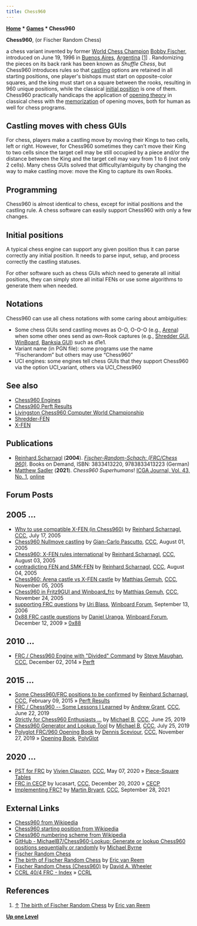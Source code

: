 ```yaml
---
title: Chess960
---
```

**[Home](Home "Home") * [Games](Games "Games") * Chess960**

**Chess960**, (or Fischer Random Chess)

a chess variant invented by former [World Chess Champion](https://en.wikipedia.org/wiki/World_Chess_Champion) [Bobby Fischer](https://en.wikipedia.org/wiki/Bobby_Fischer), introduced on June 19, 1996 in [Buenos Aires](https://en.wikipedia.org/wiki/Buenos_Aires), [Argentina](https://en.wikipedia.org/wiki/Argentina) <a id="cite-note-1" href="#cite-ref-1">[1]</a> . Randomizing the pieces on its back rank has been known as *Shuffle Chess*, but Chess960 introduces rules so that [castling](Castling "Castling") options are retained in all starting positions, one player's bishops must start on opposite-color squares, and the king must start on a square between the rooks, resulting in 960 unique positions, while the classical [initial position](Initial_Position "Initial Position") is one of them. Chess960 practically handicaps the application of [opening theory](http://en.wikibooks.org/wiki/Chess_Opening_Theory) in classical chess with the [memorization](Opening_Book "Opening Book") of opening moves, both for human as well for chess programs.

## Castling moves with chess GUIs

For chess, players make a castling move by moving their Kings to two cells, left or right. However, for Chess960 sometimes they can’t move their King to two cells since the target cell may be still occupied by a piece and/or the distance between the King and the target cell may vary from 1 to 6 (not only 2 cells). Many chess GUIs solved that difficulty/ambiguity by changing the way to make castling move: move the King to capture its own Rooks.

## Programming

Chess960 is almost identical to chess, except for initial positions and the castling rule. A chess software can easily support Chess960 with only a few changes.

## Initial positions

A typical chess engine can support any given position thus it can parse correctly any initial position. It needs to parse input, setup, and process correctly the castling statuses.

For other software such as chess GUIs which need to generate all initial positions, they can simply store all initial FENs or use some algorithms to generate them when needed.

## Notations

Chess960 can use all chess notations with some caring about ambiguities:

- Some chess GUIs send castling moves as O-O, O-O-O (e.g., [Arena](Arena "Arena")) when some other ones send as own-Rook captures (e.g., [Shredder GUI](Shredder#GUI "Shredder"), [WinBoard](WinBoard "WinBoard"), [Banksia GUI](Banksia_GUI "Banksia GUI")) such as d1e1.
- Variant name (in PGN file): some programs use the name “Fischerandom” but others may use “Chess960”
- UCI engines: some engines tell chess GUIs that they support Chess960 via the option UCI_variant, others via UCI_Chess960

## See also

- [Chess960 Engines](Category:Chess960 "Category:Chess960")
- [Chess960 Perft Results](Chess960_Perft_Results "Chess960 Perft Results")
- [Livingston Chess960 Computer World Championship](Livingston_Chess960_Computer_World_Championship "Livingston Chess960 Computer World Championship")
- [Shredder-FEN](Forsyth-Edwards_Notation#Shredder-FEN "Forsyth-Edwards Notation")
- [X-FEN](Forsyth-Edwards_Notation#X-FEN "Forsyth-Edwards Notation")

## Publications

- [Reinhard Scharnagl](Reinhard_Scharnagl "Reinhard Scharnagl") (**2004**). *[Fischer-Random-Schach: (FRC/Chess 960)](http://books.google.com/books/about/Fischer_Random_Schach.html?id=DEatvtAx9RQC&redir_esc=y)*. Books on Demand, ISBN: 3833413220, 9783833413223 (German)
- [Matthew Sadler](Matthew_Sadler "Matthew Sadler") (**2021**). *Chess960 Superhumans*! [ICGA Journal, Vol. 43, No. 1](ICGA_Journal#43_1 "ICGA Journal"), [online](https://matthewsadler.me.uk/engine-chess/chess960-superhumans/)

## Forum Posts

## 2005 ...

- [Why to use compatible X-FEN (in Chess960)](https://www.stmintz.com/ccc/index.php?id=437213) by [Reinhard Scharnagl](Reinhard_Scharnagl "Reinhard Scharnagl"), [CCC](CCC "CCC"), July 17, 2005
- [Chess960 Nullmove castling](https://www.stmintz.com/ccc/index.php?id=439445) by [Gian-Carlo Pascutto](Gian-Carlo_Pascutto "Gian-Carlo Pascutto"), [CCC](CCC "CCC"), August 01, 2005
- [Chess960: X-FEN rules international](https://www.stmintz.com/ccc/index.php?id=439792) by [Reinhard Scharnagl](Reinhard_Scharnagl "Reinhard Scharnagl"), [CCC](CCC "CCC"), August 03, 2005
- [contradicting FEN and SMK-FEN](https://www.stmintz.com/ccc/index.php?id=439995) by [Reinhard Scharnagl](Reinhard_Scharnagl "Reinhard Scharnagl"), [CCC](CCC "CCC"), August 04, 2005
- [Chess960: Arena castle vs X-FEN castle](https://www.stmintz.com/ccc/index.php?id=459898) by [Matthias Gemuh](Matthias_Gemuh "Matthias Gemuh"), [CCC](CCC "CCC"), November 05, 2005
- [Chess960 in Fritz9GUI and Winboard_frc](https://www.stmintz.com/ccc/index.php?id=464214) by [Matthias Gemuh](Matthias_Gemuh "Matthias Gemuh"), [CCC](CCC "CCC"), November 24, 2005
- [supporting FRC questions](http://www.open-aurec.com/wbforum/viewtopic.php?f=4&t=5579) by [Uri Blass](Uri_Blass "Uri Blass"), [Winboard Forum](Computer_Chess_Forums "Computer Chess Forums"), September 13, 2006
- [0x88 FRC castle questions](http://www.open-aurec.com/wbforum/viewtopic.php?f=4&t=50635) by [Daniel Uranga](Daniel_Uranga "Daniel Uranga"), [Winboard Forum](Computer_Chess_Forums "Computer Chess Forums"), December 12, 2009 » [0x88](0x88 "0x88")

## 2010 ...

- [FRC / Chess960 Engine with "Divided" Command](http://www.talkchess.com/forum/viewtopic.php?t=54528) by [Steve Maughan](Steve_Maughan "Steve Maughan"), [CCC](CCC "CCC"), December 02, 2014 » [Perft](Perft "Perft")

## 2015 ...

- [Some Chess960/FRC positions to be confirmed](http://www.talkchess.com/forum/viewtopic.php?t=55274) by [Reinhard Scharnagl](Reinhard_Scharnagl "Reinhard Scharnagl"), [CCC](CCC "CCC"), February 09, 2015 » [Perft Results](Perft_Results "Perft Results")
- [FRC / Chess960 -- Some Lessons I Learned](http://www.talkchess.com/forum3/viewtopic.php?f=7&t=71070) by [Andrew Grant](Andrew_Grant "Andrew Grant"), [CCC](CCC "CCC"), June 22, 2019
- [Strictly for Chess960 Enthusiasts ...](http://www.talkchess.com/forum3/viewtopic.php?f=2&t=71091) by [Michael B](Michael_Byrne "Michael Byrne"), [CCC](CCC "CCC"), June 25, 2019
- [Chess960 Generator and Lookup Tool](http://www.talkchess.com/forum3/viewtopic.php?f=2&t=71349) by [Michael B](Michael_Byrne "Michael Byrne"), [CCC](CCC "CCC"), July 25, 2019
- [Polyglot FRC/960 Opening Book](http://www.talkchess.com/forum3/viewtopic.php?f=7&t=72432) by [Dennis Sceviour](Dennis_Sceviour "Dennis Sceviour"), [CCC](CCC "CCC"), November 27, 2019 » [Opening Book](Opening_Book "Opening Book"), [PolyGlot](PolyGlot "PolyGlot")

## 2020 ...

- [PST for FRC](http://www.talkchess.com/forum3/viewtopic.php?f=7&t=73865) by [Vivien Clauzon](Vivien_Clauzon "Vivien Clauzon"), [CCC](CCC "CCC"), May 07, 2020 » [Piece-Square Tables](Piece-Square_Tables "Piece-Square Tables")
- [FRC in CECP](http://www.talkchess.com/forum3/viewtopic.php?f=7&t=76106) by lucasart, [CCC](CCC "CCC"), December 20, 2020 » [CECP](Chess_Engine_Communication_Protocol "Chess Engine Communication Protocol")
- [Implementing FRC?](https://www.talkchess.com/forum3/viewtopic.php?f=7&t=78276) by [Martin Bryant](Martin_Bryant "Martin Bryant"), [CCC](CCC "CCC"), September 28, 2021

## External Links

- [Chess960 from Wikipedia](https://en.wikipedia.org/wiki/Chess960)
- [Chess960 starting position from Wikipedia](https://en.wikipedia.org/wiki/Chess960_starting_position)
- [Chess960 numbering scheme from Wikipedia](https://en.wikipedia.org/wiki/Chess960_numbering_scheme)
- [GitHub - MichaelB7/Chess960-Lookup: Generate or lookup Chess960 positions sequentially or randomly](https://github.com/MichaelB7/Chess960-Lookup) by [Michael Byrne](Michael_Byrne "Michael Byrne")
- [Fischer Random Chess](http://www.chessvariants.org/diffsetup.dir/fischer.html)
- [The birth of Fischer Random Chess](http://www.chessvariants.org/diffsetup.dir/fischerh.html) by [Eric van Reem](Eric_van_Reem "Eric van Reem")
- [Fischer Random Chess (Chess960)](http://www.dwheeler.com/essays/Fischer_Random_Chess.html) by [David A. Wheeler](https://en.wikipedia.org/wiki/David_A._Wheeler)
- [CCRL 40/4 FRC - Index](http://www.computerchess.org.uk/ccrl/404FRC/) » [CCRL](CCRL "CCRL")

## References

1. <a id="cite-ref-1" href="#cite-note-1">↑</a> [The birth of Fischer Random Chess](http://www.chessvariants.org/diffsetup.dir/fischerh.html) by [Eric van Reem](Eric_van_Reem "Eric van Reem")

**[Up one Level](Games "Games")**


